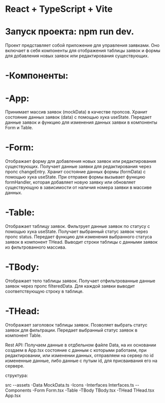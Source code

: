 # React + TypeScript + Vite
# Запуск проекта: npm run dev.

Проект представляет собой приложение для управления заявками. Оно включает в себя компоненты для отображения таблицы заявок и формы для добавления новых заявок или редактирования существующих.
# -Компоненты:
# -App:
  Принимает массив заявок (mockData) в качестве пропсов.
  Хранит состояние данных заявок (data) с помощью хука useState.
  Передает данные заявок и функцию для изменения данных заявки в компоненты Form и Table.

# -Form:
  Отображает форму для добавления новых заявок или редактирования существующих.
  Получает данные заявки для редактирования через пропс changeEntry.
  Хранит состояние данных формы (formData) с помощью хука useState.
  При отправке формы вызывает функцию formHandler, которая добавляет новую заявку или обновляет существующую в зависимости от наличия номера заявки в массиве данных.

# -Table:
  Отображает таблицу заявок.
  Фильтрует данные заявок по статусу с помощью хука useState.
  Получает выбранный статус заявок через пропс status.
  Передает функцию для изменения выбранного статуса заявок в компонент THead.
  Выводит строки таблицы с данными заявок из фильтрованного массива.

# -TBody:
  Отображает тело таблицы заявок.
  Получает отфильтрованные данные заявок через пропс filteredData.
  Для каждой заявки выводит соответствующую строку в таблице.

# -THead:
  Отображает заголовок таблицы заявок.
  Позволяет выбрать статус заявок для фильтрации.
  Передает выбранный статус заявок в компонент Table.

Rest API: Получаем данные в отдбельном файле Data, на их основании создаем 
в App.tsx состояние с данным с которыми работаем, при редактировании, или изменении данных,
отправляем на сервер по id измененные данные, либо данные с путым id, для присваивания его на сервере.


структура: 

src
  --assets
    -Data
      MockData.ts
    -Icons
    -Interfaces
      Interfaces.ts
  --Components
    -Form
      Form.tsx
    -Table
      -TBody
        TBody.tsx
      -THead
        THead.tsx
  App.tsx




